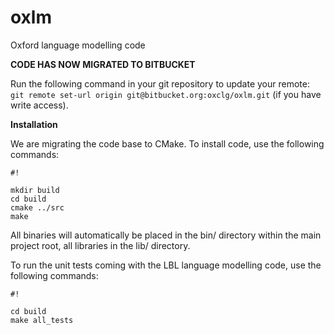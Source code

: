 oxlm
====

Oxford language modelling code

**CODE HAS NOW MIGRATED TO BITBUCKET**

Run the following command in your git repository to update your remote:
`git remote set-url origin git@bitbucket.org:oxclg/oxlm.git` (if you have write
                                                              access).


**Installation**

We are migrating the code base to CMake. To install code, use the following
commands:


```
#!

mkdir build
cd build
cmake ../src
make
```

All binaries will automatically be placed in the bin/ directory within the main
project root, all libraries in the lib/ directory.

To run the unit tests coming with the LBL language modelling code, use the following commands:

```
#!

cd build
make all_tests
```
